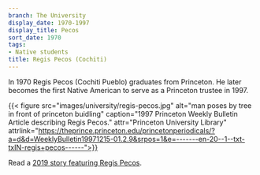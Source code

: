 ```yaml
---
branch: The University
display_date: 1970-1997
display_title: Pecos
sort_date: 1970
tags:
- Native students
title: Regis Pecos (Cochiti)
---
```


In 1970 Regis Pecos (Cochiti Pueblo) graduates from Princeton. He later becomes the first Native American to serve as a Princeton trustee in 1997.

{{< figure src="images/university/regis-pecos.jpg" alt="man poses by tree in front of princeton buidling" caption="1997 Princeton Weekly Bulletin Article describing Regis Pecos." attr="Princeton University Library" attrlink="https://theprince.princeton.edu/princetonperiodicals/?a=d&d=WeeklyBulletin19971215-01.2.9&srpos=1&e=-------en-20--1--txt-txIN-regis+pecos------">}}

Read a [2019 story featuring Regis Pecos](https://indigenous.princeton.edu/news/dealmaker-how-regis-pecos-77-confronted-history-and-bridged-gap-between-two-communities).
